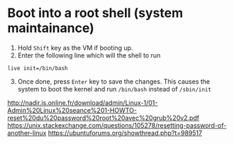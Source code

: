 # Boot into a root shell (system maintainance)

1. Hold `Shift` key as the VM if booting up.
2. Enter the following line which will the shell to run
```
live init=/bin/bash
```
3. Once done, press `Enter` key to save the changes.
This causes the system to boot the kernel and run `/bin/bash` instead of `/sbin/init`

http://nadir.is.online.fr/download/admin/Linux-1/01-Admin%20Linux%20seance%201-HOWTO-reset%20du%20password%20root%20avec%20grub%20v2.pdf
https://unix.stackexchange.com/questions/105278/resetting-password-of-another-linux
https://ubuntuforums.org/showthread.php?t=989517
